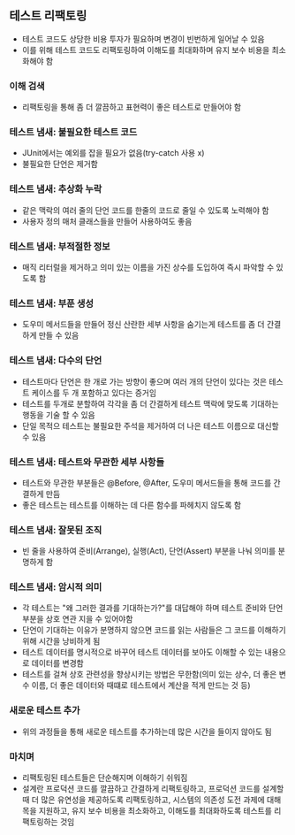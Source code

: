 ## 테스트 리팩토링
- 테스트 코드도 상당한 비용 투자가 필요하며 변경이 빈번하게 일어날 수 있음
- 이를 위해 테스트 코드도 리팩토링하여 이해도를 최대화하며 유지 보수 비용을 최소화해야 함

### 이해 검색
- 리팩토링을 통해 좀 더 깔끔하고 표현력이 좋은 테스트로 만들어야 함

### 테스트 냄새: 불필요한 테스트 코드
- JUnit에서는 예외를 잡을 필요가 없음(try-catch 사용 x)
- 불필요한 단언은 제거함

### 테스트 냄새: 추상화 누락
- 같은 맥락의 여러 줄의 단언 코드를 한줄의 코드로 줄일 수 있도록 노력해야 함
- 사용자 정의 매처 클래스들을 만들어 사용하여도 좋음

### 테스트 냄새: 부적절한 정보
- 매직 리터럴을 제거하고 의미 있는 이름을 가진 상수를 도입하여 즉시 파악할 수 있도록 함

### 테스트 냄새: 부푼 생성
- 도우미 메서드들을 만들어 정신 산란한 세부 사항을 숨기는게 테스트를 좀 더 간결하게 만들 수 있음

### 테스트 냄새: 다수의 단언
- 테스트마다 단언은 한 개로 가는 방향이 좋으며 여러 개의 단언이 있다는 것은 테스트 케이스를 두 개 포함하고 있다는 증거임
- 테스트를 두개로 분할하여 각각을 좀 더 간결하게 테스트 맥락에 맞도록 기대하는 행동을 기술 할 수 있음
- 단일 목적으 테스트는 불필요한 주석을 제거하여 더 나은 테스트 이름으로 대신할 수 있음

### 테스트 냄새: 테스트와 무관한 세부 사항들
- 테스트와 무관한 부분들은 @Before, @After, 도우미 메서드들을 통해 코드를 간결하게 만듬
- 좋은 테스트는 테스트를 이해하는 데 다른 함수를 파헤치지 않도록 함

### 테스트 냄새: 잘못된 조직
- 빈 줄을 사용하여 준비(Arrange), 실행(Act), 단언(Assert) 부분을 나눠 의미를 분명하게 함

### 테스트 냄새: 암시적 의미
- 각 테스트는 "왜 그러한 결과를 기대하는가?"를 대답해야 하며 테스트 준비와 단언 부분을 상호 연관 지을 수 있어야함
- 단언이 기대하는 이유가 분명하지 않으면 코드를 읽는 사람들은 그 코드를 이해하기 위해 시간을 낭비하게 됨
- 테스트 데이터를 명시적으로 바꾸어 테스트 데이터를 보아도 이해할 수 있는 내용으로 데이터를 변경함
- 테스트를 걸쳐 상호 관련성을 향상시키는 방법은 무한함(의미 있는 상수, 더 좋은 변수 이름, 더 좋은 데이터와 때떄로 테스트에서 계산을 적게 만드는 것 등)

### 새로운 테스트 추가
- 위의 과정들을 통해 새로운 테스트를 추가하는데 많은 시간을 들이지 않아도 됨

### 마치며
- 리팩토링된 테스트들은 단순해지며 이해하기 쉬워짐
- 설계란 프로덕션 코드를 깔끔하고 간결하게 리팩토링하고, 프로덕션 코드를 설계할 때 더 많은 유연성을 제공하도록 리팩토링하고, 시스템의 의존성 도전 과제에 대해 목을 지원하고, 유지 보수 비용을 최소화하고, 이해도를 최대화하도록 테스트를 리팩토링하는 것임